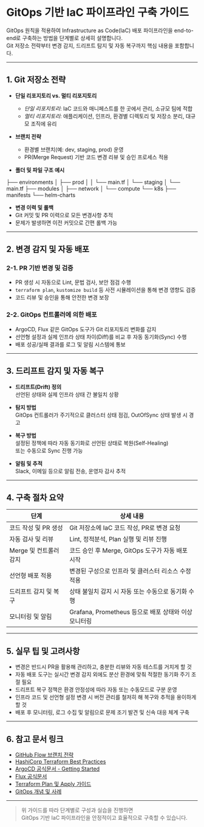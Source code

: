 # GitOps 기반 IaC 파이프라인 구축 가이드

GitOps 원칙을 적용하여 Infrastructure as Code(IaC) 배포 파이프라인을 end-to-end로 구축하는 방법을 단계별로 상세히 설명합니다.  
Git 저장소 전략부터 변경 감지, 드리프트 탐지 및 자동 복구까지 핵심 내용을 포함합니다.

---

## 1. Git 저장소 전략

- **단일 리포지토리 vs. 멀티 리포지토리**
  - *단일 리포지토리*: IaC 코드와 매니페스트를 한 곳에서 관리, 소규모 팀에 적합
  - *멀티 리포지토리*: 애플리케이션, 인프라, 환경별 디렉토리 및 저장소 분리, 대규모 조직에 유리

- **브랜치 전략**
  - 환경별 브랜치(예: dev, staging, prod) 운영
  - PR(Merge Request) 기반 코드 변경 리뷰 및 승인 프로세스 적용

- **폴더 및 파일 구조 예시**

├── environments
│   ├── prod
│   │   └── main.tf
│   └── staging
│       └── main.tf
├── modules
│   ├── network
│   └── compute
└── k8s
    ├── manifests
    └── helm-charts


- **변경 이력 및 롤백**
- Git 커밋 및 PR 이력으로 모든 변경사항 추적
- 문제가 발생하면 이전 커밋으로 간편 롤백 가능

---

## 2. 변경 감지 및 자동 배포

### 2-1. PR 기반 변경 및 검증

- PR 생성 시 자동으로 Lint, 문법 검사, 보안 점검 수행
- `terraform plan`, `kustomize build` 등 사전 시뮬레이션을 통해 변경 영향도 검증
- 코드 리뷰 및 승인을 통해 안전한 변경 보장

### 2-2. GitOps 컨트롤러에 의한 배포

- ArgoCD, Flux 같은 GitOps 도구가 Git 리포지토리 변화를 감지
- 선언형 설정과 실제 인프라 상태 차이(Diff)를 비교 후 자동 동기화(Sync) 수행
- 배포 성공/실패 결과를 로그 및 알림 시스템에 통보

---

## 3. 드리프트 감지 및 자동 복구

- **드리프트(Drift) 정의**  
선언된 상태와 실제 인프라 상태 간 불일치 상황

- **탐지 방법**  
GitOps 컨트롤러가 주기적으로 클러스터 상태 점검, OutOfSync 상태 발생 시 경고

- **복구 방법**  
설정된 정책에 따라 자동 동기화로 선언된 상태로 복원(Self-Healing)  
또는 수동으로 Sync 진행 가능

- **알림 및 추적**  
Slack, 이메일 등으로 알림 전송, 운영자 감사 추적

---

## 4. 구축 절차 요약

| 단계             | 상세 내용                                           |
|------------------|--------------------------------------------------|
| 코드 작성 및 PR 생성 | Git 저장소에 IaC 코드 작성, PR로 변경 요청              |
| 자동 검사 및 리뷰    | Lint, 정적분석, Plan 실행 및 리뷰 진행                 |
| Merge 및 컨트롤러 감지 | 코드 승인 후 Merge, GitOps 도구가 자동 배포 시작      |
| 선언형 배포 적용    | 변경된 구성으로 인프라 및 클러스터 리소스 수정 적용           |
| 드리프트 감지 및 복구 | 상태 불일치 감지 시 자동 또는 수동으로 동기화 수행           |
| 모니터링 및 알림    | Grafana, Prometheus 등으로 배포 상태와 이상 모니터링      |

---

## 5. 실무 팁 및 고려사항

- 변경은 반드시 PR을 활용해 관리하고, 충분한 리뷰와 자동 테스트를 거치게 할 것  
- 자동 배포 도구는 실시간 변경 감지 외에도 분산 환경에 맞춰 적절한 동기화 주기 조절 필요  
- 드리프트 복구 정책은 환경 안정성에 따라 자동 또는 수동모드로 구분 운영  
- 인프라 코드 및 선언형 설정 변경 시 버전 관리를 철저히 해 복구와 추적을 용이하게 할 것  
- 배포 후 모니터링, 로그 수집 및 알림으로 문제 조기 발견 및 신속 대응 체계 구축  

---

## 6. 참고 문서 링크

- [GitHub Flow 브랜치 전략](https://docs.github.com/en/get-started/quickstart/github-flow)  
- [HashiCorp Terraform Best Practices](https://developer.hashicorp.com/terraform/enterprise/guides/recommended-practices/vcs)  
- [ArgoCD 공식문서 - Getting Started](https://argo-cd.readthedocs.io/en/stable/getting_started/)  
- [Flux 공식문서](https://fluxcd.io/docs/)  
- [Terraform Plan 및 Apply 가이드](https://developer.hashicorp.com/terraform/tutorials/automation/plan-apply)  
- [GitOps 개념 및 사례](https://www.weave.works/technologies/gitops/)  

---

> 위 가이드를 따라 단계별로 구성과 실습을 진행하면  
> GitOps 기반 IaC 파이프라인을 안정적이고 효율적으로 구축할 수 있습니다.

